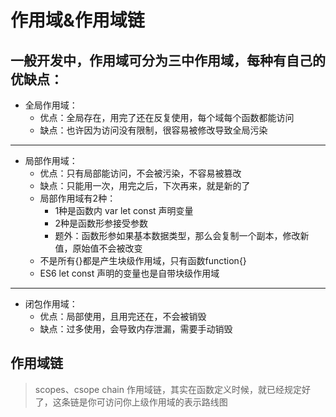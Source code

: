 # 作用域&作用域链

## 一般开发中，作用域可分为三中作用域，每种有自己的优缺点：

* 全局作用域：
    * 优点：全局存在，用完了还在反复使用，每个域每个函数都能访问
    * 缺点：也许因为访问没有限制，很容易被修改导致全局污染

---

* 局部作用域：
    * 优点：只有局部能访问，不会被污染，不容易被篡改
    * 缺点：只能用一次，用完之后，下次再来，就是新的了
    * 局部作用域有2种：
      * 1种是函数内 var let const 声明变量
      * 2种是函数形参接受参数
      * 题外：函数形参如果基本数据类型，那么会复制一个副本，修改新值，原始值不会被改变
    * 不是所有{}都是产生块级作用域，只有函数function{}
    * ES6 let const 声明的变量也是自带块级作用域

---

* 闭包作用域：
    * 优点：局部使用，且用完还在，不会被销毁
    * 缺点：过多使用，会导致内存泄漏，需要手动销毁


## 作用域链
> scopes、csope chain 作用域链，其实在函数定义时候，就已经规定好了，这条链是你可访问你上级作用域的表示路线图
